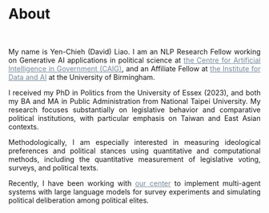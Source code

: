 # About


&nbsp;
&nbsp;
&nbsp;

<div style="text-align: justify">

 My name is Yen-Chieh (David) Liao. I am an NLP Research Fellow working on Generative AI applications in political science at <a href="https://www.birmingham.ac.uk/staff/profiles/gov/liao-yen-chieh" style="color:#778899; text-decoration: underline;" target="_blank">the Centre for Artificial Intelligence in Government (CAIG)</a>, and an Affiliate Fellow at <a href="https://www.birmingham.ac.uk/research/centres-institutes-data-and-ai" style="color:#778899; text-decoration: underline;" target="_blank">the Institute for Data and AI</a> at the University of Birmingham.

I received my PhD in Politics from the University of Essex (2023), and both my BA and MA in Public Administration from National Taipei University. My research focuses substantially on legislative behavior and comparative political institutions, with particular emphasis on Taiwan and East Asian contexts.

Methodologically, I am especially interested in measuring ideological preferences and political stances using quantitative and computational methods, including the quantitative measurement of legislative voting, surveys, and political texts.

Recently, I have been working with <a href="https://www.birmingham.ac.uk/staff/profiles/gov/liao-yen-chieh" style="color:#778899; text-decoration: underline;" target="_blank">our center</a> to implement multi-agent systems with large language models for survey experiments and simulating political deliberation among political elites.

<!-- Before joining Birmingham, I was a postdoctoral researcher at `<a href="" style="color: #778899; text-decoration: underline;" target="_blank">`UCD NEXSYS `</a>`, working under `<a href="" style="color: #778899; text-decoration: underline;" target="_blank">`Prof. Stefan Müller `</a>` from `<a href="https://www.ucd.ie/spire/" style="color: #778899; text-decoration: underline;" target="_blank">`the School of Politics and International Relations `</a>` at University College Dublin. Previously, I served as a pre-doctoral fellow at `<a href="https://www.uni-bamberg.de/en/comparpol/faculty-and-staff/thomas-saalfeld/" style="color: #778899; text-decoration: underline;" target="_blank">`the Chair of Comparative Politics `</a>`, University of Bamberg, under the supervision of Prof. Dr. Thomas Saalfeld. -->

<!-- I received my PhD in Politics from the University of Essex in 2023, with my research focusing on Taiwan's electoral reform, pork barrel politics, and municipal politics using ideal point estimation and NLP methods. My PhD dissertation was supervised by `<a href="https://amatsuo.net" style="color: #778899; text-decoration: underline;" target="_blank">`Akitaka Matsuo`</a>`, `<a href="https://nicolebaerg.com" style="color: #778899; text-decoration: underline;" target="_blank">`Nicole Baerg`</a>`, and `<a href="https://www.essex.ac.uk/people/CARRO40801/Royce-Carroll" style="color: #778899; text-decoration: underline;" target="_blank">`Royce Carroll`</a>`. My studies were supported by the Legislative Studies and Comparative Politics Scholarship from Taiwan's Ministry of Education (2017-2022) and the Taiwan TOP Research Grant (2022-2023). Prior to my PhD, I obtained my BA and MA in Public Administration & Policy from National Taipei University in Taiwan. -->


 <!-- My `<a href="https://davidycliao.github.io/research/" style="color: #778899; text-decoration: underline;">`recent work`</a>` involves quantitative text analysis and computational methods to better understand elite political behavior and its impact on citizen preferences, public attitudes, and future expectations. -->





<div style="text-align: center">

<!-- [![Linkedin Badge](https://img.shields.io/badge/linkedin-0077B5?style=for-the-badge&logo=linkedin&logoColor=white)](https://www.linkedin.com/authwall?trk=gf&trkInfo=AQERrkO9JeuxgQAAAYGIXxZw-IMriZ16fxaCyQ9B4fcr8SgrQXFIA4WvPBytf98cJPl4KsPT6KiRHzqt-s3Ozl8_IoJ8cn9_lBY1_kQiozmVJV_bXf0xolwYZIIc_TwCBrvqjMU=&original_referer=https://davidycliao.github.io/&sessionRedirect=https%3A%2F%2Fwww.linkedin.com%2Fin%2Fdavid-yen-chieh-liao-51a0a3168%2F)
[![Twitter Badge](https://img.shields.io/badge/twitter-1DA1F2?style=for-the-badge&logo=twitter&logoColor=white)](https://twitter.com/liaoyenchieh)
[![Mail Badge](https://img.shields.io/badge/Gmail-D14836?style=for-the-badge&logo=gmail&logoColor=white)](mailto:davidycliao@gamil.com) -->

</div>

